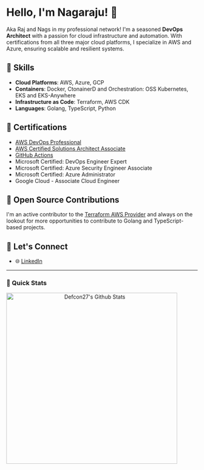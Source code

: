 # Hello, I'm Nagaraju! 👋

Aka Raj and Nags in my professional network!
I'm a seasoned **DevOps Architect** with a passion for cloud infrastructure and automation. With certifications from all three major cloud platforms, I specialize in AWS and Azure, ensuring scalable and resilient systems.

## 🚀 Skills

- **Cloud Platforms**: AWS, Azure, GCP
- **Containers**: Docker, CtonainerD and Orchestration: OSS Kubernetes, EKS and EKS-Anywhere
- **Infrastructure as Code**: Terraform, AWS CDK
- **Languages**: Golang, TypeScript, Python

## 📜 Certifications

- [AWS DevOps Professional](https://www.credly.com/badges/e9adf069-9674-4596-b8e3-10e4031e1ebd)
- [AWS Certified Solutions Architect Associate](https://www.credly.com/badges/b581f03a-bbae-4cdf-919a-2eaad56e3fa3)
- [GitHub Actions](https://www.credly.com/badges/ecfa1821-6328-4fec-9007-f8437cca6d02)
- Microsoft Certified: DevOps Engineer Expert
- Microsoft Certified: Azure Security Engineer Associate
- Microsoft Certified: Azure Administrator
- Google Cloud - Associate Cloud Engineer


## 🌱 Open Source Contributions

I'm an active contributor to the [Terraform AWS Provider](https://github.com/terraform-providers/terraform-provider-aws) and always on the lookout for more opportunities to contribute to Golang and TypeScript-based projects.

## 🤝 Let's Connect

- 🌐 [LinkedIn](https://www.linkedin.com/in/nagarajubasavaraju/)

---


### 🚀 Quick Stats
<p align="center">
<img width="450" align="left" src="https://github-readme-stats-defcon27.vercel.app/api?username=nrajb&show_icons=true&line_height=21&theme=react" alt="Defcon27's Github Stats" />
<!-- <img width="340" height="155" align="center" 
     src="https://github-readme-stats-defcon27.vercel.app/api/top-langs/?username=Defcon27&langs_count=6&hide=handlebars,jupyter notebook,css&theme=react&line_height=27&layout=compact" /> -->
</p>


<!---
nrajb/nrajb is a ✨ special ✨ repository because its `README.md` (this file) appears on your GitHub profile.
You can click the Preview link to take a look at your changes.
--->
